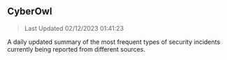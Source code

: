 ## CyberOwl 
> Last Updated 02/12/2023 01:41:23 


A daily updated summary of the most frequent types of security incidents currently being reported from different sources.

